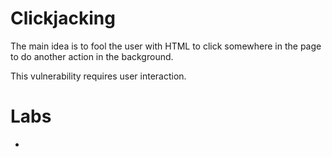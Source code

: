 # Clickjacking
The main idea is to fool the user with HTML to click somewhere in the page to do another action in the background.

This vulnerability requires user interaction.

# Labs
- 
